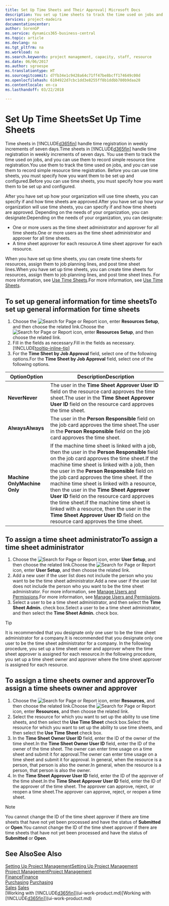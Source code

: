```yaml
---
title: Set Up Time Sheets and Their Approval| Microsoft Docs
description: You set up time sheets to track the time used on jobs and using resources, helping you with project management, staffing, and capacity
services: project-madeira
documentationcenter: 
author: SorenGP
ms.service: dynamics365-business-central
ms.topic: article
ms.devlang: na
ms.tgt_pltfrm: na
ms.workload: na
ms.search.keywords: project management, capacity, staff, resource
ms.date: 06/06/2017
ms.author: sgroespe
ms.translationtype: HT
ms.sourcegitcommit: d7fb34e1c9428a64c71ff47be8bcff174649c00d
ms.openlocfilehash: 6104922d7cbc1dd3e8255ff8b1ddbb780b9daa28
ms.contentlocale: en-ca
ms.lasthandoff: 03/22/2018

---
```

# <a name="set-up-time-sheets"></a><span data-ttu-id="a2051-103">Set Up Time Sheets</span><span class="sxs-lookup"><span data-stu-id="a2051-103">Set Up Time Sheets</span></span>
<span data-ttu-id="a2051-104">Time sheets in [!INCLUDE[d365fin](includes/d365fin_md.md)] handle time registration in weekly increments of seven days.</span><span class="sxs-lookup"><span data-stu-id="a2051-104">Time sheets in [!INCLUDE[d365fin](includes/d365fin_md.md)] handle time registration in weekly increments of seven days.</span></span> <span data-ttu-id="a2051-105">You use them to track the time used on jobs, and you can use them to record simple resource time registration.</span><span class="sxs-lookup"><span data-stu-id="a2051-105">You use them to track the time used on jobs, and you can use them to record simple resource time registration.</span></span> <span data-ttu-id="a2051-106">Before you can use time sheets, you must specify how you want them to be set up and configured.</span><span class="sxs-lookup"><span data-stu-id="a2051-106">Before you can use time sheets, you must specify how you want them to be set up and configured.</span></span>

<span data-ttu-id="a2051-107">After you have set up how your organization will use time sheets, you can specify if and how time sheets are approved.</span><span class="sxs-lookup"><span data-stu-id="a2051-107">After you have set up how your organization will use time sheets, you can specify if and how time sheets are approved.</span></span> <span data-ttu-id="a2051-108">Depending on the needs of your organization, you can designate:</span><span class="sxs-lookup"><span data-stu-id="a2051-108">Depending on the needs of your organization, you can designate:</span></span>

* <span data-ttu-id="a2051-109">One or more users as the time sheet administrator and approver for all time sheets.</span><span class="sxs-lookup"><span data-stu-id="a2051-109">One or more users as the time sheet administrator and approver for all time sheets.</span></span>
* <span data-ttu-id="a2051-110">A time sheet approver for each resource.</span><span class="sxs-lookup"><span data-stu-id="a2051-110">A time sheet approver for each resource.</span></span>

<span data-ttu-id="a2051-111">When you have set up time sheets, you can create time sheets for resources, assign them to job planning lines, and post time sheet lines.</span><span class="sxs-lookup"><span data-stu-id="a2051-111">When you have set up time sheets, you can create time sheets for resources, assign them to job planning lines, and post time sheet lines.</span></span> <span data-ttu-id="a2051-112">For more information, see [Use Time Sheets](projects-how-use-time-sheets.md).</span><span class="sxs-lookup"><span data-stu-id="a2051-112">For more information, see [Use Time Sheets](projects-how-use-time-sheets.md).</span></span>

## <a name="to-set-up-general-information-for-time-sheets"></a><span data-ttu-id="a2051-113">To set up general information for time sheets</span><span class="sxs-lookup"><span data-stu-id="a2051-113">To set up general information for time sheets</span></span>
1. <span data-ttu-id="a2051-114">Choose the ![Search for Page or Report](media/ui-search/search_small.png "Search for Page or Report icon") icon, enter **Resources Setup**, and then choose the related link.</span><span class="sxs-lookup"><span data-stu-id="a2051-114">Choose the ![Search for Page or Report](media/ui-search/search_small.png "Search for Page or Report icon") icon, enter **Resources Setup**, and then choose the related link.</span></span>  
2. <span data-ttu-id="a2051-115">Fill in the fields as necessary.</span><span class="sxs-lookup"><span data-stu-id="a2051-115">Fill in the fields as necessary.</span></span> [!INCLUDE[tooltip-inline-tip](includes/tooltip-inline-tip_md.md)]
3. <span data-ttu-id="a2051-116">For the **Time Sheet by Job Approval** field, select one of the following options.</span><span class="sxs-lookup"><span data-stu-id="a2051-116">For the **Time Sheet by Job Approval** field, select one of the following options.</span></span>

| <span data-ttu-id="a2051-117">Option</span><span class="sxs-lookup"><span data-stu-id="a2051-117">Option</span></span> | <span data-ttu-id="a2051-118">Description</span><span class="sxs-lookup"><span data-stu-id="a2051-118">Description</span></span> |
| --- | --- |
| <span data-ttu-id="a2051-119">**Never**</span><span class="sxs-lookup"><span data-stu-id="a2051-119">**Never**</span></span> |<span data-ttu-id="a2051-120">The user in the **Time Sheet Approver User ID** field on the resource card approves the time sheet.</span><span class="sxs-lookup"><span data-stu-id="a2051-120">The user in the **Time Sheet Approver User ID** field on the resource card approves the time sheet.</span></span> |
| <span data-ttu-id="a2051-121">**Always**</span><span class="sxs-lookup"><span data-stu-id="a2051-121">**Always**</span></span> |<span data-ttu-id="a2051-122">The user in the **Person Responsible** field on the job card approves the time sheet.</span><span class="sxs-lookup"><span data-stu-id="a2051-122">The user in the **Person Responsible** field on the job card approves the time sheet.</span></span> |
| <span data-ttu-id="a2051-123">**Machine Only**</span><span class="sxs-lookup"><span data-stu-id="a2051-123">**Machine Only**</span></span> |<span data-ttu-id="a2051-124">If the machine time sheet is linked with a job, then the user in the **Person Responsible** field on the job card approves the time sheet.</span><span class="sxs-lookup"><span data-stu-id="a2051-124">If the machine time sheet is linked with a job, then the user in the **Person Responsible** field on the job card approves the time sheet.</span></span> <span data-ttu-id="a2051-125">If the machine time sheet is linked with a resource, then the user in the **Time Sheet Approver User ID** field on the resource card approves the time sheet.</span><span class="sxs-lookup"><span data-stu-id="a2051-125">If the machine time sheet is linked with a resource, then the user in the **Time Sheet Approver User ID** field on the resource card approves the time sheet.</span></span> |

## <a name="to-assign-a-time-sheet-administrator"></a><span data-ttu-id="a2051-126">To assign a time sheet administrator</span><span class="sxs-lookup"><span data-stu-id="a2051-126">To assign a time sheet administrator</span></span>
1. <span data-ttu-id="a2051-127">Choose the ![Search for Page or Report](media/ui-search/search_small.png "Search for Page or Report icon") icon, enter **User Setup**, and then choose the related link.</span><span class="sxs-lookup"><span data-stu-id="a2051-127">Choose the ![Search for Page or Report](media/ui-search/search_small.png "Search for Page or Report icon") icon, enter **User Setup**, and then choose the related link.</span></span>  
2. <span data-ttu-id="a2051-128">Add a new user if the user list does not include the person who you want to be the time sheet administrator.</span><span class="sxs-lookup"><span data-stu-id="a2051-128">Add a new user if the user list does not include the person who you want to be the time sheet administrator.</span></span> <span data-ttu-id="a2051-129">For more information, see [Manage Users and Permissions](ui-how-users-permissions.md).</span><span class="sxs-lookup"><span data-stu-id="a2051-129">For more information, see [Manage Users and Permissions](ui-how-users-permissions.md).</span></span>
3. <span data-ttu-id="a2051-130">Select a user to be a time sheet administrator, and then select the **Time Sheet Admin.** check box.</span><span class="sxs-lookup"><span data-stu-id="a2051-130">Select a user to be a time sheet administrator, and then select the **Time Sheet Admin.** check box.</span></span>  

> [!TIP]  
>   <span data-ttu-id="a2051-131">It is recommended that you designate only one user to be the time sheet administrator for a company.</span><span class="sxs-lookup"><span data-stu-id="a2051-131">It is recommended that you designate only one user to be the time sheet administrator for a company.</span></span> <span data-ttu-id="a2051-132">In the following procedure, you set up a time sheet owner and approver where the time sheet approver is assigned for each resource.</span><span class="sxs-lookup"><span data-stu-id="a2051-132">In the following procedure, you set up a time sheet owner and approver where the time sheet approver is assigned for each resource.</span></span>  

## <a name="to-assign-a-time-sheets-owner-and-approver"></a><span data-ttu-id="a2051-133">To assign a time sheets owner and approver</span><span class="sxs-lookup"><span data-stu-id="a2051-133">To assign a time sheets owner and approver</span></span>
1. <span data-ttu-id="a2051-134">Choose the ![Search for Page or Report](media/ui-search/search_small.png "Search for Page or Report icon") icon, enter **Resources**, and then choose the related link.</span><span class="sxs-lookup"><span data-stu-id="a2051-134">Choose the ![Search for Page or Report](media/ui-search/search_small.png "Search for Page or Report icon") icon, enter **Resources**, and then choose the related link.</span></span>
2. <span data-ttu-id="a2051-135">Select the resource for which you want to set up the ability to use time sheets, and then select the **Use Time Sheet** check box.</span><span class="sxs-lookup"><span data-stu-id="a2051-135">Select the resource for which you want to set up the ability to use time sheets, and then select the **Use Time Sheet** check box.</span></span>  
3. <span data-ttu-id="a2051-136">In the **Time Sheet Owner User ID** field, enter the ID of the owner of the time sheet.</span><span class="sxs-lookup"><span data-stu-id="a2051-136">In the **Time Sheet Owner User ID** field, enter the ID of the owner of the time sheet.</span></span> <span data-ttu-id="a2051-137">The owner can enter time usage on a time sheet and submit it for approval.</span><span class="sxs-lookup"><span data-stu-id="a2051-137">The owner can enter time usage on a time sheet and submit it for approval.</span></span> <span data-ttu-id="a2051-138">In general, when the resource is a person, that person is also the owner.</span><span class="sxs-lookup"><span data-stu-id="a2051-138">In general, when the resource is a person, that person is also the owner.</span></span>  
4. <span data-ttu-id="a2051-139">In the **Time Sheet Approver User ID** field, enter the ID of the approver of the time sheet.</span><span class="sxs-lookup"><span data-stu-id="a2051-139">In the **Time Sheet Approver User ID** field, enter the ID of the approver of the time sheet.</span></span> <span data-ttu-id="a2051-140">The approver can approve, reject, or reopen a time sheet.</span><span class="sxs-lookup"><span data-stu-id="a2051-140">The approver can approve, reject, or reopen a time sheet.</span></span>  

> [!NOTE]  
>   <span data-ttu-id="a2051-141">You cannot change the ID of the time sheet approver if there are time sheets that have not yet been processed and have the status of **Submitted** or **Open**.</span><span class="sxs-lookup"><span data-stu-id="a2051-141">You cannot change the ID of the time sheet approver if there are time sheets that have not yet been processed and have the status of **Submitted** or **Open**.</span></span>

## <a name="see-also"></a><span data-ttu-id="a2051-142">See Also</span><span class="sxs-lookup"><span data-stu-id="a2051-142">See Also</span></span>
[<span data-ttu-id="a2051-143">Setting Up Project Management</span><span class="sxs-lookup"><span data-stu-id="a2051-143">Setting Up Project Management</span></span>](projects-setup-projects.md)  
[<span data-ttu-id="a2051-144">Project Management</span><span class="sxs-lookup"><span data-stu-id="a2051-144">Project Management</span></span>](projects-manage-projects.md)  
[<span data-ttu-id="a2051-145">Finance</span><span class="sxs-lookup"><span data-stu-id="a2051-145">Finance</span></span>](finance.md)  
<span data-ttu-id="a2051-146">[Purchasing](purchasing-manage-purchasing.md)       </span><span class="sxs-lookup"><span data-stu-id="a2051-146">[Purchasing](purchasing-manage-purchasing.md)       </span></span>  
<span data-ttu-id="a2051-147">[Sales](sales-manage-sales.md)    </span><span class="sxs-lookup"><span data-stu-id="a2051-147">[Sales](sales-manage-sales.md)    </span></span>  
<span data-ttu-id="a2051-148">[Working with [!INCLUDE[d365fin](includes/d365fin_md.md)]](ui-work-product.md)</span><span class="sxs-lookup"><span data-stu-id="a2051-148">[Working with [!INCLUDE[d365fin](includes/d365fin_md.md)]](ui-work-product.md)</span></span>  

